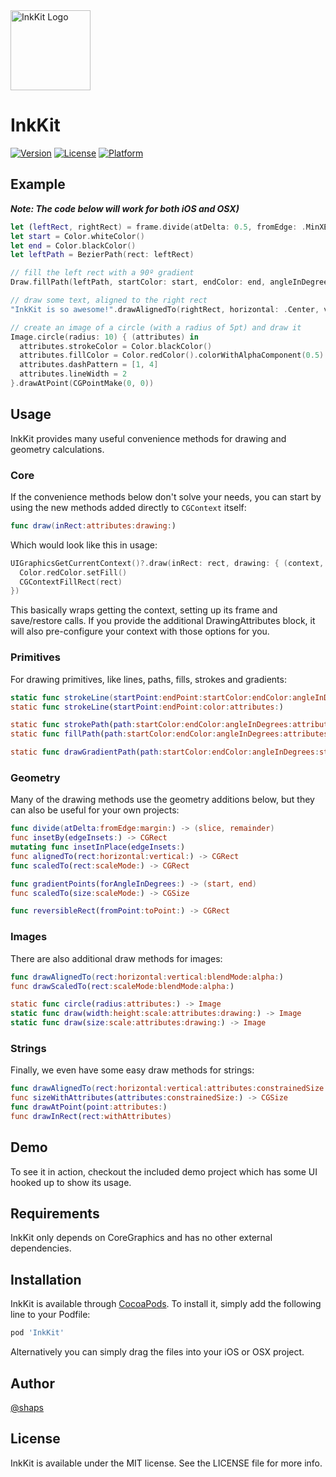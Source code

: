 <img src="Resources/icon.png" width=128 height=128 alt="InkKit Logo" />
 
# InkKit

[![Version](https://img.shields.io/cocoapods/v/InkKit.svg?style=flat)](http://cocoapods.org/pods/InkKit)
[![License](https://img.shields.io/cocoapods/l/InkKit.svg?style=flat)](http://cocoapods.org/pods/InkKit)
[![Platform](https://img.shields.io/cocoapods/p/InkKit.svg?style=flat)](http://cocoapods.org/pods/InkKit)

## Example

***Note: The code below will work for both iOS and OSX)***

```swift
let (leftRect, rightRect) = frame.divide(atDelta: 0.5, fromEdge: .MinXEdge, margin: 10)
let start = Color.whiteColor()
let end = Color.blackColor()
let leftPath = BezierPath(rect: leftRect)

// fill the left rect with a 90º gradient
Draw.fillPath(leftPath, startColor: start, endColor: end, angleInDegrees: 90)

// draw some text, aligned to the right rect
"InkKit is so awesome!".drawAlignedTo(rightRect, horizontal: .Center, vertical: .Middle)

// create an image of a circle (with a radius of 5pt) and draw it
Image.circle(radius: 10) { (attributes) in
  attributes.strokeColor = Color.blackColor()
  attributes.fillColor = Color.redColor().colorWithAlphaComponent(0.5)
  attributes.dashPattern = [1, 4]
  attributes.lineWidth = 2
}.drawAtPoint(CGPointMake(0, 0))
```

## Usage

InkKit provides many useful convenience methods for drawing and geometry calculations.

### Core

If the convenience methods below don't solve your needs, you can start by using the new methods added directly to `CGContext` itself:

```swift
func draw(inRect:attributes:drawing:)
```

Which would look like this in usage:

```swift
UIGraphicsGetCurrentContext()?.draw(inRect: rect, drawing: { (context, rect, attributes) in
  Color.redColor.setFill()
  CGContextFillRect(rect)
})
```

This basically wraps getting the context, setting up its frame and save/restore calls. If you provide the additional DrawingAttributes block, it will also pre-configure your context with those options for you.

### Primitives

For drawing primitives, like lines, paths, fills, strokes and gradients:

```swift
static func strokeLine(startPoint:endPoint:startColor:endColor:angleInDegrees:attributes:)
static func strokeLine(startPoint:endPoint:color:attributes:)

static func strokePath(path:startColor:endColor:angleInDegrees:attributes:)
static func fillPath(path:startColor:endColor:angleInDegrees:attributes:)

static func drawGradientPath(path:startColor:endColor:angleInDegrees:stroke:attributes:)

```

### Geometry

Many of the drawing methods use the geometry additions below, but they can also be useful for your own projects:

```swift
func divide(atDelta:fromEdge:margin:) -> (slice, remainder)
func insetBy(edgeInsets:) -> CGRect
mutating func insetInPlace(edgeInsets:)
func alignedTo(rect:horizontal:vertical:) -> CGRect
func scaledTo(rect:scaleMode:) -> CGRect

func gradientPoints(forAngleInDegrees:) -> (start, end)
func scaledTo(size:scaleMode:) -> CGSize

func reversibleRect(fromPoint:toPoint:) -> CGRect
```

### Images

There are also additional draw methods for images:

```swift
func drawAlignedTo(rect:horizontal:vertical:blendMode:alpha:)
func drawScaledTo(rect:scaleMode:blendMode:alpha:)

static func circle(radius:attributes:) -> Image
static func draw(width:height:scale:attributes:drawing:) -> Image
static func draw(size:scale:attributes:drawing:) -> Image
```

### Strings

Finally, we even have some easy draw methods for strings:

```swift
func drawAlignedTo(rect:horizontal:vertical:attributes:constrainedSize:)
func sizeWithAttributes(attributes:constrainedSize:) -> CGSize
func drawAtPoint(point:attributes:)
func drawInRect(rect:withAttributes)
```

## Demo

To see it in action, checkout the included demo project which has some UI hooked up to show its usage.

## Requirements

InkKit only depends on CoreGraphics and has no other external dependencies.

## Installation

InkKit is available through [CocoaPods](http://cocoapods.org). To install
it, simply add the following line to your Podfile:

```ruby
pod 'InkKit'
```

Alternatively you can simply drag the files into your iOS or OSX project.


## Author

[@shaps](http://twitter.com/shaps)

## License

InkKit is available under the MIT license. See the LICENSE file for more info.
